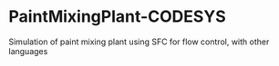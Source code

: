 # PaintMixingPlant-CODESYS
Simulation of paint mixing plant using SFC for flow control, with other languages
